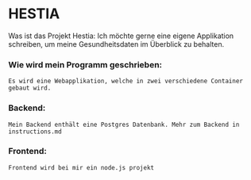 # HESTIA
Was ist das Projekt Hestia:
	Ich möchte gerne eine eigene Applikation schreiben, um meine Gesundheitsdaten im Überblick zu behalten. 

### Wie wird mein Programm geschrieben:
	Es wird eine Webapplikation, welche in zwei verschiedene Container gebaut wird. 

### Backend:
	Mein Backend enthält eine Postgres Datenbank. Mehr zum Backend in instructions.md

### Frontend:
	Frontend wird bei mir ein node.js projekt
